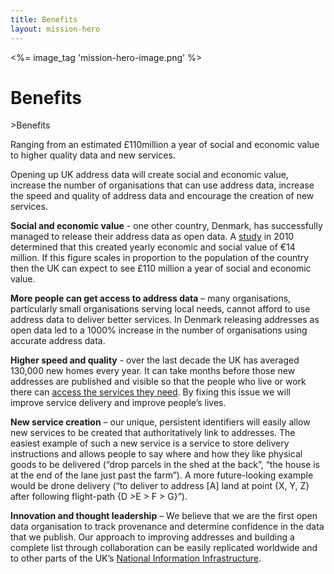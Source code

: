```yaml
---
title: Benefits
layout: mission-hero
---
```


<div class="content-hero">
	<div class="content-hero-gfx"><%= image_tag 'mission-hero-image.png' %></a></div>
	<div class="content-hero-content">
		<h1>Benefits</h1>
		<p>>Benefits</h1>
		<p>Ranging from an estimated £110million a year of social and economic value to higher quality data and new services.</p>
	</div>
</div>

Opening up UK address data will create social and economic value, increase the number of organisations that can use address data, increase the speed and quality of address data and encourage the creation of new services.

**Social and economic value** - one other country, Denmark, has successfully managed to release their address data as open data. A [study]( http://www.epsiplatform.eu/content/value-danish-address-data#sthash.66jSkCtU.dpuf) in 2010 determined that this created yearly economic and social value of €14 million. If this figure scales in proportion to the population of the country then the UK can expect to see £110 million a year of social and economic value.
 
**More people can get access to address data** – many organisations, particularly small organisations serving local needs, cannot afford to use address data to deliver better services. In Denmark releasing addresses as open data led to a 1000% increase in the number of organisations using accurate address data.
 
**Higher speed and quality**  - over the last decade the UK has averaged 130,000 new homes every year. It can take months before those new addresses are published and visible so that the people who live or work there can [access the services they need](https://alpha.openaddressesuk.org/blog/2015/02/09/living-breathing-problem). By fixing this issue we will improve service delivery and improve people’s lives.
 
**New service creation** – our unique, persistent identifiers will easily allow new services to be created that authoritatively link to addresses. The easiest example of such a new service is a service to store delivery instructions and allows people to say where and how they like physical goods to be delivered (“drop parcels in the shed at the back”, “the house is at the end of the lane just past the farm”). A more future-looking example would be drone delivery (“to deliver to address [A] land at point {X, Y, Z} after following flight-path {D >E > F > G}”).
 
**Innovation and thought leadership** – We believe that we are the first open data organisation to track provenance and determine confidence in the data that we publish. Our approach to improving addresses and building a complete list through collaboration can be easily replicated worldwide and to other parts of the UK’s [National Information Infrastructure](https://www.gov.uk/government/publications/national-information-infrastructure/national-information-infrastructure).

